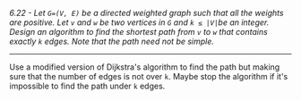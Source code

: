 *6.22 - Let `G=(V, E)` be a directed weighted graph such that all the weights are positive. Let `v` and `w` be two vertices in `G` and `k ≤ |V|`be an integer. Design an algorithm to find the shortest path from `v` to `w` that contains exactly `k` edges. Note that the path need not be simple.*
***
Use a modified version of Dijkstra's algorithm to find the path but making sure that the number of edges is not over `k`. Maybe stop the algorithm if it's impossible to find the path under `k` edges.
